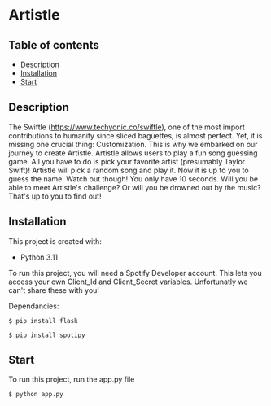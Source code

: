 # Artistle

## Table of contents
* [Description](#Description)
* [Installation](#Installation)
* [Start](#Start)

## Description
The Swiftle (https://www.techyonic.co/swiftle), one of the most import contributions to humanity since sliced baguettes, is almost perfect. Yet, it is missing one crucial thing: Customization. This is why we embarked on our journey to create Artistle. Artistle allows users to play a fun song guessing game. All you have to do is pick your favorite artist (presumably Taylor Swift)! Artistle will pick a random song and play it. Now it is up to you to guess the name. Watch out though! You only have 10 seconds. Will you be able to meet Artistle's challenge? Or will you be drowned out by the music? That's up to you to find out!

## Installation
This project is created with:
* Python 3.11

To run this project, you will need a Spotify Developer account. This lets you access your own Client_Id and Client_Secret variables. Unfortunatly we can't share these with you!

Dependancies:
```
$ pip install flask
```
```
$ pip install spotipy
```
	
## Start
To run this project, run the app.py file

```
$ python app.py
```
